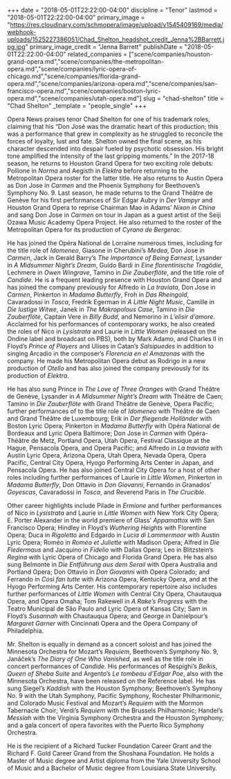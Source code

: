 +++
date = "2018-05-01T22:22:00-04:00"
discipline = "Tenor"
lastmod = "2018-05-01T22:22:00-04:00"
primary_image = "https://res.cloudinary.com/schmopera/image/upload/v1545409169/media/webhook-uploads/1525227386051/Chad_Shelton_headshot_credit_Jenna%2BBarrett.jpg.jpg"
primary_image_credit = "Jenna Barrett"
publishDate = "2018-05-01T22:22:00-04:00"
related_companies = ["scene/companies/houston-grand-opera.md","scene/companies/the-metropolitan-opera.md","scene/companies/lyric-opera-of-chicago.md","scene/companies/florida-grand-opera.md","scene/companies/arizona-opera.md","scene/companies/san-francisco-opera.md","scene/companies/boston-lyric-opera.md","scene/companies/utah-opera.md"]
slug = "chad-shelton"
title = "Chad Shelton"
_template = "people_single"
+++

Opera News praises tenor Chad Shelton for one of his trademark roles, claiming that his “Don José was the dramatic heart of this production; this was a performance that grew in complexity as he struggled to reconcile the forces of loyalty, lust and fate. Shelton owned the final scene, as his character descended into despair fueled by psychotic obsession. His bright tone amplified the intensity of the last gripping moments.”  In the 2017-18 season, he returns to Houston Grand Opera for two exciting role debuts: Pollione in *Norma* and Aegisth in *Elektra* before returning to the Metropolitan Opera roster for the latter title. He also returns to Austin Opera as Don Jose in *Carmen* and the Phoenix Symphony for Beethoven’s Symphony No. 9.  Last season, he made returns to the Grand Théâtre de Genève for his first performances of Sir Edgar Aubry in *Der Vampyr* and Houston Grand Opera to reprise Chairman Mao in Adams’ *Nixon in China* and sang Don Jose in *Carmen* on tour in Japan as a guest artist of the Seiji Ozawa Music Academy Opera Project.  He also returned to the roster of the Metropolitan Opera for its production of *Cyrano de Bergerac*.    

He has joined the Opéra National de Lorraine numerous times, including for the title role of *Idomeneo*, Giasone in Cherubini’s *Medea*, Don Jose in *Carmen*, Jack in Gerald Barry’s *The Importance of Being Earnest*, Lysander in *A Midsummer Night’s Dream*, Guido Bardi in *Eine florentinische Tragödie*, Lechmere in *Owen Wingrave*, Tamino in *Die Zauberflöte*, and the title role of *Candide*.  He is a frequent leading presence with Houston Grand Opera and has joined the company previously for Alfredo in *La traviata*, Don Jose in *Carmen*, Pinkerton in *Madama Butterfly*, Froh in *Das Rheingold*, Cavaradossi in *Tosca*, Fredrik Egerman in *A Little Night Music*, Camille in *Die lustige Witwe*, Janek in *The Makropolous Case*, Tamino in *Die Zauberflöte*, Captain Vere in *Billy Budd*, and Nemorino in *L’elisir d’amore*.  Acclaimed for his performances of contemporary works, he also created the roles of Nico in *Lysistrata* and Laurie in *Little Women* (released on the Ondine label and broadcast on PBS), both by Mark Adamo, and Charles II in Floyd’s *Prince of Players* and Ulises in Catan’s *Salsipuedes* in addition to singing Arcadio in the composer’s *Florencia en el Amazonas* with the company.  He made his Metropolitan Opera debut as Rodrigo in a new production of *Otello* and has also joined the company previously for its production of *Elektra*.

He has also sung Prince in *The Love of Three Oranges* with Grand Théâtre de Genève, Lysander in *A Midsummer Night’s Dream* with Théâtre de Caen; Tamino in *Die Zauberflöte* with Grand Théâtre de Genève, Opera Pacific; further performances of to the title role of *Idomeneo* with Théâtre de Caen and Grand Théâtre de Luxembourg; Erik in *Der fliegende Holländer* with Boston Lyric Opera; Pinkerton in *Madama Butterfly* with Opéra National de Bordeaux and Lyric Opera Baltimore; Don Jose in *Carmen* with Opéra-Théâtre de Metz, Portland Opera, Utah Opera, Festival Classique at the Hague, Pensacola Opera, and Opera Pacific; and Alfredo in *La traviata* with Austin Lyric Opera, Arizona Opera, Utah Opera, Nevada Opera, Opera Pacific, Central City Opera, Hyogo Performing Arts Center in Japan, and Pensacola Opera.  He has also joined Central City Opera for a host of other roles including further performances of Laurie in *Little Women*, Pinkerton in *Madama Butterfly*, Don Ottavio in *Don Giovanni*, Fernando in Granados’ *Goyescas*, Cavaradossi in *Tosca*, and Reverend Paris in *The Crucible*.

Other career highlights include Pilade in *Ermione* and further performances of Nico in *Lysistrata* and Laurie in *Little Women* with New York City Opera; E. Porter Alexander in the world premiere of Glass’ *Appamattox* with San Francisco Opera; Hindley in Floyd’s *Wuthering Heights* with Florentine Opera; Duca in *Rigoletto* and Edgardo in *Lucia di Lammermoor* with Austin Lyric Opera; Roméo in *Roméo et Juliette* with Madison Opera; Alfred in *Die Fledermaus* and Jacquino in *Fidelio* with Dallas Opera; Leo in Blitzstein’s *Regina* with Lyric Opera of Chicago and Florida Grand Opera.  He has also sung Belmonte in *Die Entführung aus dem Serail* with Opera Australia and Portland Opera; Don Ottavio in *Don Giovanni* with Opera Colorado; and Ferrando in *Così fan tutte* with Arizona Opera, Kentucky Opera, and at the Hyogo Performing Arts Center.  His contemporary repertoire also includes further performances of *Little Women* with Central City Opera, Chautauqua Opera, and Opera Omaha; Tom Rakewell in *A Rake’s Progress* with the Teatro Municipal de São Paulo and Lyric Opera of Kansas City; Sam in Floyd’s *Susannah* with Chautauqua Opera; and George in Danielpour’s *Margaret Garner* with Cincinnati Opera and the Opera Company of Philadelphia.  

Mr. Shelton is equally in demand as a concert soloist and has joined the Minnesota Orchestra for Mozart’s *Requiem*, Beethoven’s Symphony No. 9, Janáček’s *The Diary of One Who Vanished*, as well as the title role in concert performances of *Candide*.  His performances of Respighi’s *Belkis*, *Queen of Sheba Suite* and Argento’s *Le tombeau d’Edgar Poe*, also with the Minnesota Orchestra, have been released on the Reference label.  He has sung Siegel’s *Kaddish* with the Houston Symphony; Beethoven’s Symphony No. 9 with the Utah Symphony, Pacific Symphony, Rochester Philharmonic, and Colorado Music Festival and Mozart’s *Requiem* with the Mormon Tabernacle Choir; Verdi’s *Requiem* with the Brussels Philharmonic; Handel’s *Messiah* with the Virginia Symphony Orchestra and the Houston Symphony; and a gala concert of opera favorites with the Puerto Rico Symphony Orchestra.

He is the recipient of a Richard Tucker Foundation Career Grant and the Richard F. Gold Career Grand from the Shoshana Foundation.  He holds a Master of Music degree and Artist diploma from the Yale University School of Music and a Bachelor of Music degree from Louisiana State University.
